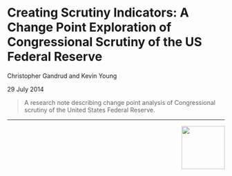 Creating Scrutiny Indicators: A Change Point Exploration of Congressional Scrutiny of the US Federal Reserve
==================

Christopher Gandrud and Kevin Young

29 July 2014

> A research note describing change point analysis of Congressional scrutiny of
the United States Federal Reserve.

---

[<img src="http://media.tumblr.com/023c285c14ef01953d3b67ffe789004d/tumblr_inline_mor1uu2OOZ1qz4rgp.png" height = "100" align="right" />](http://nadrosia.tumblr.com/post/53520500877/made-in-berlin-badge-update)

